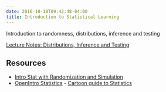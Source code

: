 ```yaml
---
date: 2016-10-10T09:42:48-04:00
title: Introduction to Statistical Learning
---
```


Introduction to randomness, distributions, inference and testing

[Lecture Notes: Distributions, Inference and Testing](IntroStatLearn/)  

## Resources

- [Intro Stat with Randomization and Simulation](https://www.openintro.org/stat/textbook.php?stat_book=isrs)  
- [OpenIntro Statistics](https://www.openintro.org/stat/textbook.php?stat_book=os)  - [Cartoon guide to Statistics](http://www.amazon.com/Cartoon-Guide-Statistics-Larry-Gonick/dp/0062731025)
